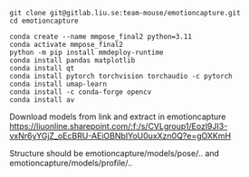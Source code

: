     git clone git@gitlab.liu.se:team-mouse/emotioncapture.git
    cd emotioncapture

    conda create --name mmpose_final2 python=3.11
    conda activate mmpose_final2
    python -m pip install mmdeploy-runtime
    conda install pandas matplotlib
    conda install qt
    conda install pytorch torchvision torchaudio -c pytorch
    conda install umap-learn
    conda install -c conda-forge opencv
    conda install av


Download models from link and extract in emotioncapture
    https://liuonline.sharepoint.com/:f:/s/CVLgroup1/Eozl9JI3-vxNr6yYGjZ_oEcBRU-AEiOBNbIYoU0uxXzn0Q?e=gOXKmH

Structure should be emotioncapture/models/pose/.. and emotioncapture/models/profile/..